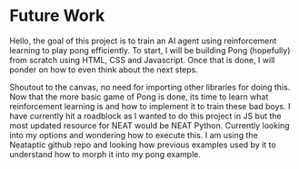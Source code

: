 # Future Work
Hello, the goal of this project is to train an AI agent using reinforcement learning to play pong efficiently. To start, I will be building Pong (hopefully) from scratch using HTML, CSS and Javascript. Once that is done, I will ponder on how to even think about the next steps.

Shoutout to the canvas, no need for importing other libraries for doing this. Now that the more basic game of Pong is done, its time to learn what reinforcement learning is and how to implement it to train these bad boys. I have currently hit a roadblock as I wanted to do this project in JS but the most updated resource for NEAT would be NEAT Python. Currently looking into my options and wondering how to execute this. I am using the Neataptic github repo and looking how previous examples used by it to understand how to morph it into my pong example.

